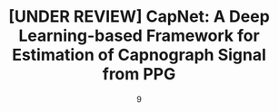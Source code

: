 ---
date: '9'
title: '[UNDER REVIEW] CapNet: A Deep Learning-based Framework for Estimation of Capnograph Signal from PPG'
location: 'IEEE EMBC, 2022'
external: 'https://embc.embs.org/2022/'
tech:
  - time-series-data
  - capnograph
  - ppg
  - autoencoder
showInProjects: true
---
